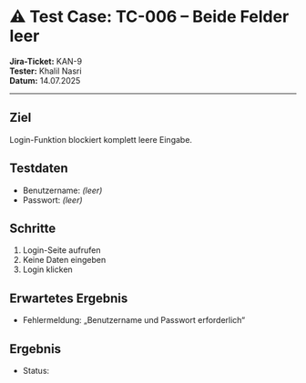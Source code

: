 # ⚠️ Test Case: TC-006 – Beide Felder leer

**Jira-Ticket:** KAN-9  
**Tester:** Khalil Nasri  
**Datum:** 14.07.2025

---

## Ziel
Login-Funktion blockiert komplett leere Eingabe.

## Testdaten
- Benutzername: *(leer)*
- Passwort: *(leer)*

## Schritte
1. Login-Seite aufrufen
2. Keine Daten eingeben
3. Login klicken

## Erwartetes Ergebnis
- Fehlermeldung: „Benutzername und Passwort erforderlich“

## Ergebnis
- Status:
